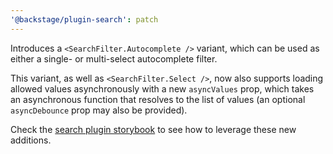 ```yaml
---
'@backstage/plugin-search': patch
---
```


Introduces a `<SearchFilter.Autocomplete />` variant, which can be used as either a single- or multi-select autocomplete filter.

This variant, as well as `<SearchFilter.Select />`, now also supports loading allowed values asynchronously with a new `asyncValues` prop, which takes an asynchronous function that resolves to the list of values (an optional `asyncDebounce` prop may also be provided).

Check the [search plugin storybook](https://backstage.io/storybook/?path=/story/plugins-search-searchfilter) to see how to leverage these new additions.
